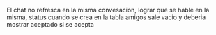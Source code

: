 El chat no refresca en la misma convesacion, lograr que se hable en la misma, status cuando se crea en la tabla amigos sale vacio y deberia mostrar aceptado si se acepta

